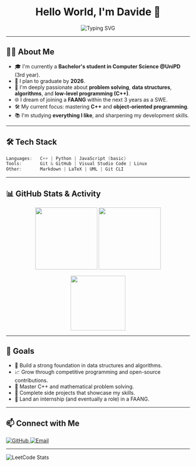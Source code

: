 <h1 align="center">Hello World, I'm Davide 👋</h1>

<p align="center">
  <img src="https://readme-typing-svg.herokuapp.com?font=Fira+Code&size=24&pause=1000&center=true&vCenter=true&width=640&lines=Computer+Science+Student+@UniPD;Aspiring+Software+Engineer+at+Google;Passionate+about+CS+and+sneakers;" alt="Typing SVG" />
</p>

---

## 👨‍💻 About Me

- 🎓 I'm currently a **Bachelor's student in Computer Science @UniPD** (3rd year).
- 📅 I plan to graduate by **2026**.
- 🧠 I'm deeply passionate about **problem solving**, **data structures**, **algorithms**, and **low-level programming (C++)**.
- 🌐 I dream of joining a **FAANG** within the next 3 years as a SWE.
- 🛠️ My current focus: mastering **C++** and **object-oriented programming**.
- 📚 I'm studying **everything I like**, and sharpening my development skills.

---

## 🛠️ Tech Stack

```cpp
Languages:   C++ | Python | JavaScript (basic)
Tools:       Git & GitHub | Visual Studio Code | Linux
Other:       Markdown | LaTeX | UML | Git CLI
```

---

## 📊 GitHub Stats & Activity

<p align="center">
  <img src="https://github-readme-stats.vercel.app/api?username=DavideColabove&show_icons=true&theme=radical&hide_border=true&count_private=true" height="170px"/>
  <img src="https://github-readme-stats.vercel.app/api/top-langs/?username=DavideColabove&layout=compact&theme=radical&hide_border=true&langs_count=6" height="170px"/>
</p>

<p align="center">
  <img src="https://streak-stats.demolab.com?user=DavideColabove&theme=radical&hide_border=true&date_format=M%20j%5B%2C%20Y%5D" height="150px"/>
</p>

---

## 🚀 Goals

- 🎯 Build a strong foundation in data structures and algorithms.
- 📈 Grow through competitive programming and open-source contributions.
- 🧠 Master C++ and mathematical problem solving.
- 🧪 Complete side projects that showcase my skills.
- 💼 Land an internship (and eventually a role) in a FAANG.

---

## 📫 Connect with Me

<p align="left">
  <a href="https://github.com/DavideColabove">
    <img src="https://img.shields.io/github/followers/DavideColabove?label=GitHub&style=social" alt="GitHub"/>
  </a>
  <a href="mailto:colabove.davide@gmail.com">
    <img src="https://img.shields.io/badge/Email-colabove.davide%40gmail.com-blue?style=flat-square&logo=gmail" alt="Email"/>
  </a>
</p>

---

![LeetCode Stats](https://leetcard.jacoblin.cool/DavideColabove?theme=unicorn&font=Bungee&ext=activity)
